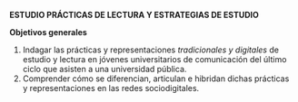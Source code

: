 

**ESTUDIO PRÁCTICAS DE LECTURA Y ESTRATEGIAS DE ESTUDIO**

**Objetivos generales**



1. Indagar las prácticas y representaciones _tradicionales y digitales_ de estudio y lectura en jóvenes universitarios de comunicación del último ciclo que asisten a una universidad pública.
2. Comprender cómo se diferencian, articulan e hibridan dichas prácticas y representaciones en las redes sociodigitales. 